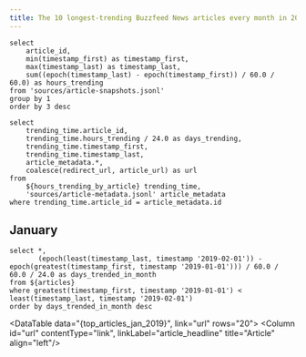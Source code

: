 ```yaml
---
title: The 10 longest-trending Buzzfeed News articles every month in 2019
---
```


```hours_trending_by_article
select
    article_id,
    min(timestamp_first) as timestamp_first,
    max(timestamp_last) as timestamp_last,
    sum((epoch(timestamp_last) - epoch(timestamp_first)) / 60.0 / 60.0) as hours_trending
from 'sources/article-snapshots.jsonl'
group by 1
order by 3 desc
```

```articles
select
    trending_time.article_id,
    trending_time.hours_trending / 24.0 as days_trending,
    trending_time.timestamp_first,
    trending_time.timestamp_last,
    article_metadata.*,
    coalesce(redirect_url, article_url) as url
from
    ${hours_trending_by_article} trending_time,
    'sources/article-metadata.jsonl' article_metadata
where trending_time.article_id = article_metadata.id
```

## January

```top_articles_jan_2019
select *,
       (epoch(least(timestamp_last, timestamp '2019-02-01')) - epoch(greatest(timestamp_first, timestamp '2019-01-01'))) / 60.0 / 60.0 / 24.0 as days_trended_in_month
from ${articles}
where greatest(timestamp_first, timestamp '2019-01-01') < least(timestamp_last, timestamp '2019-02-01')
order by days_trended_in_month desc
```

<DataTable data="{top_articles_jan_2019}", link="url" rows="20">
  <Column id="article_social_image" contentType="image" width="100px" align="center" title="Social Image"/>
  <Column id="days_trended_in_month" title="Days" align="left"/>
  <Column id="url" contentType="link", linkLabel="article_headline" title="Article" align="left"/>
</DataTable>
